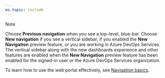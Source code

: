 ```yaml
---
ms.topic: include
---
```


> [!NOTE]
> Choose **Previous navigation** when you see a top-level, blue-bar. Choose **New navigation** if you see a vertical sidebar, if you enabled the **New Navigation** preview feature, or you are working in Azure DevOps Services. The vertical sidebar along with the new dashboards experience and other features are enabled when the **New Navigation** preview feature has been enabled for the signed-in user or the Azure DevOps Services organization. 
> 
> To learn how to use the web portal effectively, see [Navigation basics](/azure/devops/project/navigation/index).   
